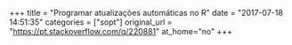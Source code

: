 +++
title = "Programar atualizações automáticas no R"
date = "2017-07-18 14:51:35"
categories = ["sopt"]
original_url = "https://pt.stackoverflow.com/q/220881"
at_home="no"
+++


